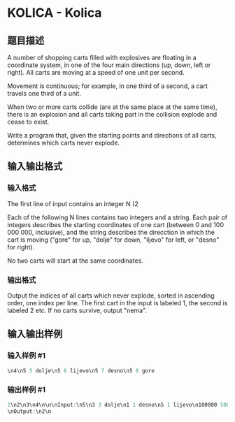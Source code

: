 # KOLICA - Kolica

## 题目描述

A number of shopping carts filled with explosives are floating in a coordinate system, in one of the four main directions (up, down, left or right). All carts are moving at a speed of one unit per second.

Movement is continuous; for example, in one third of a second, a cart travels one third of a unit.

When two or more carts collide (are at the same place at the same time), there is an explosion and all carts taking part in the collision explode and cease to exist.

Write a program that, given the starting points and directions of all carts, determines which carts never explode.

## 输入输出格式

### 输入格式

The first line of input contains an integer N (2

Each of the following N lines contains two integers and a string. Each pair of integers describes the starting coordinates of one cart (between 0 and 100 000 000, inclusive), and the string describes the direcction in which the cart is moving ("gore" for up, "dolje" for down, "lijevo" for left, or "desno" for right).

No two carts will start at the same coordinates.

### 输出格式

Output the indices of all carts which never explode, sorted in ascending order, one index per line. The first cart in the input is labeled 1, the second is labeled 2 etc. If no carts survive, output "nema".

## 输入输出样例

### 输入样例 #1

```cpp
\n4\n5 5 dolje\n5 6 lijevo\n5 7 desno\n5 8 gore
```


### 输出样例 #1

```cpp
1\n2\n3\n4\n\n\nInput:\n5\n3 3 dolje\n1 1 desno\n5 1 lijevo\n100000 500000 desno\n900000 500000 lijevo\n\nOutput:\nnema\n\n\nInput:\n3\n10 0 gore\n0 10 desno\n15 5 lijevo
\nOutput:\n2\n
```


